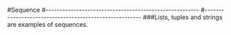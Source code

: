 #Sequence
#-------------------------------------------------------
#-------------------------------------------------------
###Lists, tuples and strings are examples of sequences.


